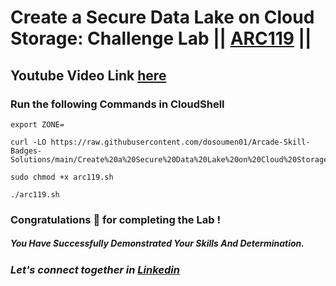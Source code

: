 # Create a Secure Data Lake on Cloud Storage: Challenge Lab || [ARC119](https://www.cloudskillsboost.google/focuses/63857?parent=catalog) ||

## Youtube Video Link [here](https://youtu.be/2efxciv5OXM)

### Run the following Commands in CloudShell

```
export ZONE=
```

```
curl -LO https://raw.githubusercontent.com/dosoumen01/Arcade-Skill-Badges-Solutions/main/Create%20a%20Secure%20Data%20Lake%20on%20Cloud%20Storage%3A%20Challenge%20Lab/arc119.sh

sudo chmod +x arc119.sh

./arc119.sh

```

### Congratulations 🎉 for completing the Lab !

##### *You Have Successfully Demonstrated Your Skills And Determination.*

### *Let's connect together in [Linkedin](https://www.linkedin.com/in/soumen-kumar-26364a271/)*
